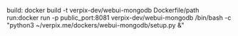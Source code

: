 build: docker build -t verpix-dev/webui-mongodb Dockerfile/path
run:docker run -p public_port:8081 verpix-dev/webui-mongodb /bin/bash -c "python3 ~/verpix.me/dockers/webui-mongodb/setup.py &"

